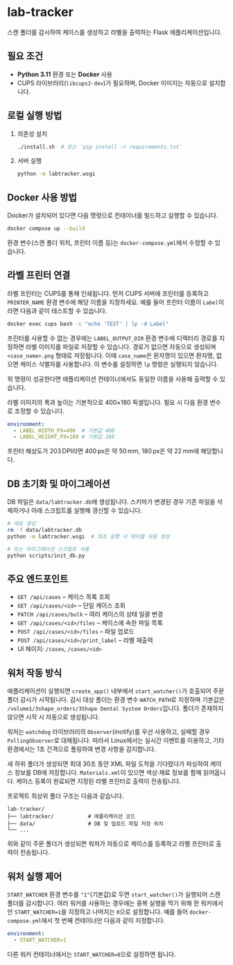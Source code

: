 # lab-tracker

스캔 폴더를 감시하여 케이스를 생성하고 라벨을 출력하는 Flask 애플리케이션입니다.

## 필요 조건

- **Python 3.11** 환경 또는 **Docker** 사용
- CUPS 라이브러리(`libcups2-dev`)가 필요하며, Docker 이미지는 자동으로 설치합니다.

## 로컬 실행 방법

1. 의존성 설치
   ```bash
   ./install.sh  # 또는 `pip install -r requirements.txt`
   ```
2. 서버 실행
   ```bash
   python -m labtracker.wsgi
   ```

## Docker 사용 방법

Docker가 설치되어 있다면 다음 명령으로 컨테이너를 빌드하고 실행할 수 있습니다.

```bash
docker compose up --build
```

환경 변수(스캔 폴더 위치, 프린터 이름 등)는 `docker-compose.yml`에서 수정할 수 있습니다.

## 라벨 프린터 연결

라벨 프린터는 CUPS를 통해 인쇄됩니다. 먼저 CUPS 서버에 프린터를 등록하고
`PRINTER_NAME` 환경 변수에 해당 이름을 지정하세요. 예를 들어 프린터 이름이
`Label`이라면 다음과 같이 테스트할 수 있습니다.

```bash
docker exec cups bash -c "echo 'TEST' | lp -d Label"
```

프린터를 사용할 수 없는 경우에는 `LABEL_OUTPUT_DIR` 환경 변수에 디렉터리 경로를 지정하면
라벨 이미지를 파일로 저장할 수 있습니다. 경로가 없으면 자동으로 생성되며
`<case_name>.png` 형태로 저장됩니다. 이때 `case_name`은 환자명이 있으면 환자명,
없으면 케이스 식별자를 사용합니다. 이 변수를 설정하면 `lp` 명령은 실행되지 않습니다.

위 명령이 성공한다면 애플리케이션 컨테이너에서도 동일한 이름을 사용해 출력할 수 있습니다.

라벨 이미지의 폭과 높이는 기본적으로 400×180 픽셀입니다. 필요 시 다음 환경
변수로 조정할 수 있습니다.

```yaml
environment:
  - LABEL_WIDTH_PX=400  # 기본값 400
  - LABEL_HEIGHT_PX=180 # 기본값 180
```

프린터 해상도가 203 DPI라면 400 px은 약 50 mm, 180 px은 약 22 mm에 해당합니다.

## DB 초기화 및 마이그레이션

DB 파일은 `data/labtracker.db`에 생성됩니다. 스키마가 변경된 경우 기존 파일을 삭제하거나 아래 스크립트를 실행해 갱신할 수 있습니다.

```bash
# 새로 생성
rm -f data/labtracker.db
python -m labtracker.wsgi  # 최초 실행 시 테이블 자동 생성

# 또는 마이그레이션 스크립트 사용
python scripts/init_db.py
```

## 주요 엔드포인트

- `GET /api/cases` – 케이스 목록 조회
- `GET /api/cases/<id>` – 단일 케이스 조회
- `PATCH /api/cases/bulk` – 여러 케이스의 상태 일괄 변경
- `GET /api/cases/<id>/files` – 케이스에 속한 파일 목록
- `POST /api/cases/<id>/files` – 파일 업로드
- `POST /api/cases/<id>/print_label` – 라벨 재출력
- UI 페이지: `/cases`, `/cases/<id>`

## 워처 작동 방식

애플리케이션이 실행되면 `create_app()` 내부에서 `start_watcher()`가 호출되어
주문 폴더 감시가 시작됩니다. 감시 대상 폴더는 환경 변수 `WATCH_PATH`로 지정하며
기본값은 `/volume1/3shape_orders/3Shape Dental System Orders`입니다. 폴더가 존재하지 않으면 시작 시 자동으로
생성됩니다.

워처는 `watchdog` 라이브러리의 `Observer`(inotify)를 우선 사용하고, 실패할 경우
`PollingObserver`로 대체됩니다. 따라서 Linux에서는 실시간 이벤트를 이용하고, 기타
환경에서는 1초 간격으로 폴링하여 변경 사항을 감지합니다.

새 하위 폴더가 생성되면 최대 30초 동안 XML 파일 도착을 기다렸다가 파싱하여
케이스 정보를 DB에 저장합니다. `Materials.xml`이 있으면 색상·재료 정보를 함께
읽어옵니다. 케이스 등록이 완료되면 지정된 라벨 프린터로 출력이 전송됩니다.

프로젝트 최상위 폴더 구조는 다음과 같습니다.

```text
lab-tracker/
├── labtracker/           # 애플리케이션 코드
├── data/                 # DB 및 업로드 파일 저장 위치
└── ...
```

위와 같이 주문 폴더가 생성되면 워처가 자동으로 케이스를 등록하고
라벨 프린터로 출력이 전송됩니다.

## 워처 실행 제어

`START_WATCHER` 환경 변수를 `"1"`(기본값)로 두면 `start_watcher()`가 실행되어
스캔 폴더를 감시합니다. 여러 워커를 사용하는 경우에는 중복 실행을 막기 위해
한 워커에서만 `START_WATCHER=1`을 지정하고 나머지는 `0`으로 설정합니다. 예를
들어 `docker-compose.yml`에서 첫 번째 컨테이너만 다음과 같이 지정합니다.

```yaml
environment:
  - START_WATCHER=1
```

다른 워커 컨테이너에서는 `START_WATCHER=0`으로 설정하면 됩니다.

